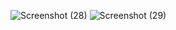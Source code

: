 ![Screenshot (28)](https://drive.google.com/file/d/1AZihY-cxturOnMSG_LicrGnYeAWlykJW/view?usp=drive_link)
![Screenshot (29)](https://drive.google.com/file/d/1nkOfPAbT-rdcwyAXXY3-OJxq06HLPNqJ/view?usp=drive_link)

